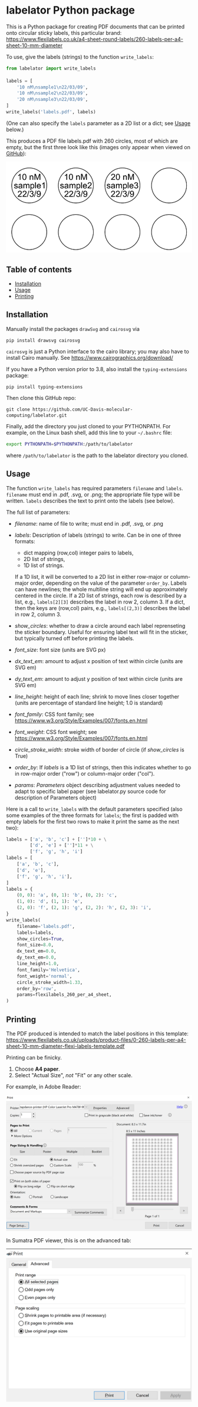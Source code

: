 # labelator Python package

This is a Python package for creating PDF documents that can be printed onto circular sticky labels, this particular brand:
https://www.flexilabels.co.uk/a4-sheet-round-labels/260-labels-per-a4-sheet-10-mm-diameter

To use, give the labels (strings) to the function `write_labels`:

```python
from labelator import write_labels

labels = [
    '10 nM\nsample1\n22/03/09',
    '10 nM\nsample2\n22/03/09',
    '20 nM\nsample3\n22/03/09',
]
write_labels('labels.pdf', labels)
```

(One can also specify the `labels` parameter as a 2D list or a dict; see [Usage](#usage) below.)

This produces a PDF file labels.pdf with 260 circles, most of which are empty, but the first three look like this (images only appear when viewed on [GitHub](https://github.com/UC-Davis-molecular-computing/labelator#readme)):

![](images/three_labels.png)





## Table of contents

* [Installation](#installation)
* [Usage](#usage)
* [Printing](#printing)





## Installation

<!-- Two options:

### pip (recommended)

To install, run

```
pip install labelator
```


### clone repo -->

Manually install the packages `drawSvg` and `cairosvg` via

```
pip install drawsvg cairosvg
```

`cairosvg` is just a Python interface to the cairo library; you may also have to install Cairo manually. See https://www.cairographics.org/download/

If you have a Python version prior to 3.8, also install the `typing-extensions` package:

```
pip install typing-extensions
```

Then clone this GitHub repo:

```
git clone https://github.com/UC-Davis-molecular-computing/labelator.git
```

Finally, add the directory you just cloned to your PYTHONPATH. For example, on the Linux bash shell, add this line to your `~/.bashrc` file:

```bash
export PYTHONPATH=$PYTHONPATH:/path/to/labelator
```

where `/path/to/labelator` is the path to the labelator directory you cloned.





## Usage

The function `write_labels` has required parameters `filename` and `labels`. `filename` must end in .pdf, .svg, or .png; the appropriate file type will be written. `labels` describes the text to print onto the labels (see below). 

The full list of parameters:

- *filename*: 
    name of file to write; must end in .pdf, .svg, or .png
- *labels*:
    Description of labels (strings) to write.
    Can be in one of three formats:
    
    - dict mapping (row,col) integer pairs to labels,
    - 2D list of strings,
    - 1D list of strings.
    
    If a 1D list, it will be converted to a 2D list in either row-major or column-major
    order, depending on the value of the parameter `order_by`.
    Labels can have newlines; the whole multiline string
    will end up approximately centered in the circle.
    If a 2D list of strings, each row is described by a list, e.g., `labels[2][3]` describes the label in row 2, column 3.
    If a dict, then the keys are (row,col) pairs, e.g., `labels[(2,3)]` describes the label in row 2, column 3.
- *show_circles*:
    whether to draw a circle around each label reprenseting the sticker boundary.
    Useful for ensuring label text will fit in the sticker, but typically turned off
    before printing the labels.
- *font_size*:
    font size 
    (units are SVG px)
- *dx_text_em*:
    amount to adjust x position of text within circle 
    (units are SVG em)
- *dy_text_em*:
    amount to adjust y position of text within circle 
    (units are SVG em)
- *line_height*:
    height of each line; shrink to move lines closer together 
    (units are percentage of standard line height; 1.0 is standard)
- *font_family*:
    CSS font family; see https://www.w3.org/Style/Examples/007/fonts.en.html
- *font_weight*:
    CSS font weight; see https://www.w3.org/Style/Examples/007/fonts.en.html
- *circle_stroke_width*:
    stroke width of border of circle (if *show_circles* is True)
- *order_by*:
    If *labels* is a 1D list of strings, then this indicates whether to go in row-major order
    ("row") or column-major order ("col").
- *params*:
    *Parameters* object describing adjustment values needed to adapt to specific label paper
    (see labelator.py source code for description of Parameters object)

Here is a call to `write_labels` with the default parameters specified (also some examples of the three formats for `labels`; the first is padded with empty labels for the first two rows to make it print the same as the next two):

```python
labels = ['a', 'b', 'c'] + ['']*10 + \
         ['d', 'e'] + ['']*11 + \
         ['f', 'g', 'h', 'i']
labels = [
    ['a', 'b', 'c'], 
    ['d', 'e'], 
    ['f', 'g', 'h', 'i'],
]
labels = {
    (0, 0): 'a', (0, 1): 'b', (0, 2): 'c',
    (1, 0): 'd', (1, 1): 'e',
    (2, 0): 'f', (2, 1): 'g', (2, 2): 'h', (2, 3): 'i',
}
write_labels(
    filename='labels.pdf',
    labels=labels,
    show_circles=True,
    font_size=8.0,
    dx_text_em=0.0,
    dy_text_em=0.0,
    line_height=1.0,
    font_family='Helvetica',
    font_weight='normal',
    circle_stroke_width=1.33,
    order_by='row',
    params=flexilabels_260_per_a4_sheet,
)
```


## Printing

The PDF produced is intended to match the label positions in this template: https://www.flexilabels.co.uk/uploads/product-files/0-260-labels-per-a4-sheet-10-mm-diameter-flexi-labels-template.pdf

Printing can be finicky. 

1. Choose **A4 paper**.
2. Select "Actual Size", *not* "Fit" or any other scale.

For example, in Adobe Reader:

![](images/print_screenshot_adobe_reader.png)

In Sumatra PDF viewer, this is on the advanced tab:

![](images/print_screenshot_sumatra.png)
